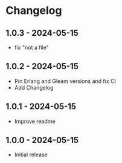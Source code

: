 # Changelog

## 1.0.3 - 2024-05-15

- fix "not a file"

## 1.0.2 - 2024-05-15

- Pin Erlang and Gleam versions and fix CI
- Add Changelog

## 1.0.1 - 2024-05-15

- Improve readme

## 1.0.0 - 2024-05-15

- Initial release

